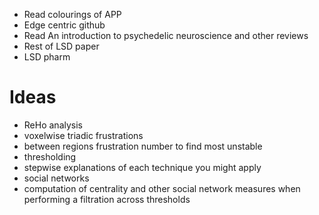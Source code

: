 - Read colourings of APP
- Edge centric github
- Read An introduction to psychedelic neuroscience and other reviews
- Rest of LSD paper
- LSD pharm

# Ideas
- ReHo analysis
- voxelwise triadic frustrations
- between regions frustration number to find most unstable
- thresholding
- stepwise explanations of each technique you might apply
- social networks
- computation of centrality and other social network measures when performing a filtration across thresholds